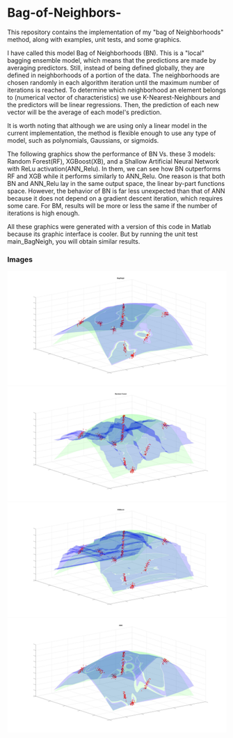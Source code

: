 # Bag-of-Neighbors-
This repository contains the implementation of my "bag of Neighborhoods" method, along with examples, unit tests, and some graphics.

I have called this model Bag of Neighborhoods (BN). This is a "local" bagging ensemble model, which means that the predictions are made by averaging predictors. Still, instead of being defined globally, they are defined in neighborhoods of a portion of the data. The neighborhoods are chosen randomly in each algorithm iteration until the maximum number of iterations is reached. To determine which neighborhood an element belongs to (numerical vector of characteristics) we use K-Nearest-Neighbours and the predictors will be linear regressions. Then, the prediction of each new vector will be the average of each model's prediction.

It is worth noting that although we are using only a linear model in the current implementation, the method is flexible enough to use any type of model, such as polynomials, Gaussians, or sigmoids.

The following graphics show the performance of BN Vs. these 3 models: Random Forest(RF), XGBoost(XB), and a Shallow Artificial Neural Network with ReLu activation(ANN_Relu). In them, we can see how BN outperforms RF and XGB while it performs similarly to ANN_Relu. One reason is that both BN and ANN_Relu lay in the same output space, the linear by-part functions space. However, the behavior of BN is far less unexpected than that of ANN because it does not depend on a gradient descent iteration, which requires some care. For BM, results will be more or less the same if the number of iterations is high enough.  

All these graphics were generated with a version of this code in Matlab because its graphic interface is cooler. But by running the unit test main_BagNeigh, you will obtain similar results. 

### Images
![Bag of Neighborhoods](images/BNN_sine.jpg)
![Random Forest](images/RF_sine.jpg)
![XGBoost](images/XGB_sine.jpg)
![Artificial Neural Network](images/ANN_sine.jpg)

